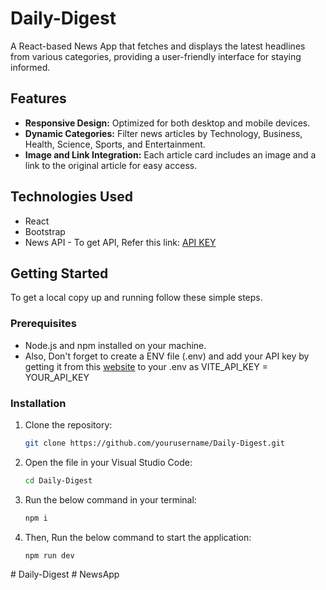 ﻿# Daily-Digest  

A React-based News App that fetches and displays the latest headlines from various categories, providing a user-friendly interface for staying informed.

## Features
- **Responsive Design:** Optimized for both desktop and mobile devices.
- **Dynamic Categories:** Filter news articles by Technology, Business, Health, Science, Sports, and Entertainment.
- **Image and Link Integration:** Each article card includes an image and a link to the original article for easy access.

## Technologies Used
- React
- Bootstrap
- News API - To get API, Refer this link: [API KEY](https://newsapi.org/docs/endpoints/top-headlines)

## Getting Started

To get a local copy up and running follow these simple steps.

### Prerequisites
- Node.js and npm installed on your machine.
- Also, Don't forget to create a ENV file (.env) and add your API key by getting it from this [website](https://newsapi.org/docs/endpoints/top-headlines) to your .env as VITE_API_KEY = YOUR_API_KEY

### Installation
1. Clone the repository:
   ```bash
   git clone https://github.com/yourusername/Daily-Digest.git

2. Open the file in your Visual Studio Code: 
   ```bash
   cd Daily-Digest

3. Run the below command in your terminal:
   ```bash
   npm i 

4. Then, Run the below command to start the application:
   ```bash
   npm run dev
#   D a i l y - D i g e s t  
 #   N e w s A p p  
 